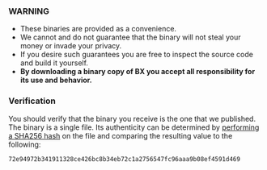 ### WARNING
* These binaries are provided as a convenience.
* We cannot and do not guarantee that the binary will not steal your money or invade your privacy.
* If you desire such guarantees you are free to inspect the source code and build it yourself.
* **By downloading a binary copy of BX you accept all responsibility for its use and behavior.**

### Verification
You should verify that the binary you receive is the one that we published. The binary is a single file. Its authenticity can be determined by [performing a SHA256 hash](http://onlinemd5.com) on the file and comparing the resulting value to the following:
```
72e94972b341911328ce426bc8b34eb72c1a2756547fc96aaa9b08ef4591d469
```